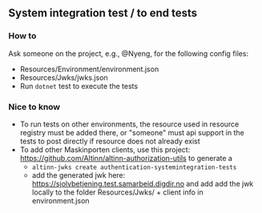 ## System integration test / to end tests

### How to

Ask someone on the project, e.g., @Nyeng, for the following config files: 
- Resources/Environment/environment.json
- Resources/Jwks/jwks.json
- Run `dotnet` test to execute the tests

### Nice to know
- To run tests on other environments, the resource used in resource registry must be added there, or "someone" must api support in the tests to post directly if resource does not already exist
- To add other Maskinporten clients, use this project: https://github.com/Altinn/altinn-authorization-utils to generate a 
    - `altinn-jwks create authentication-systemintegration-tests`
    - add the generated jwk here: https://sjolvbetjening.test.samarbeid.digdir.no and add add the jwk locally to the
      folder Resources/Jwks/ + client info in environment.json





